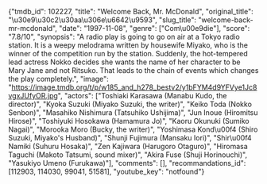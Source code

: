 {"tmdb_id": 102227, "title": "Welcome Back, Mr. McDonald", "original_title": "\u30e9\u30c2\u30aa\u306e\u6642\u9593", "slug_title": "welcome-back-mr-mcdonald", "date": "1997-11-08", "genre": ["Com\u00e9die"], "score": "7.8/10", "synopsis": "A radio play is going to go on air at a Tokyo radio station. It is a weepy melodrama written by housewife Miyako, who is the winner of the competition run by the station. Suddenly, the hot-tempered lead actress Nokko decides she wants the name of her character to be Mary Jane and not Ritsuko. That leads to the chain of events which changes the play completely.", "image": "https://image.tmdb.org/t/p/w185_and_h278_bestv2/y1bFYM4d9YFVye1Jc8vgxJUfyOR.jpg", "actors": ["Toshiaki Karasawa (Manabu Kudo, the director)", "Kyoka Suzuki (Miyako Suzuki, the writer)", "Keiko Toda (Nokko Senbon)", "Masahiko Nishimura (Tatsuhiko Ushijima)", "Jun Inoue (Hiromitsu Hirose)", "Toshiyuki Hosokawa (Hamamura Jo)", "Kaoru Okunuki (Sumiko Nagai)", "Morooka Moro (Bucky, the writer)", "Yoshimasa Kond\u00f4 (Shiro Suzuki, Miyako's Husband)", "Shunji Fujimura (Mansaku Iori)", "Shir\u00f4 Namiki (Suhuru Hosaka)", "Zen Kajiwara (Harugoro Otaguro)", "Hiromasa Taguchi (Makoto Tatsumi, sound mixer)", "Akira Fuse (Shuji Horinouchi)", "Yasukiyo Umeno (Furukawa)"], "comments": [], "recommandations_id": [112903, 114030, 99041, 51581], "youtube_key": "notfound"}